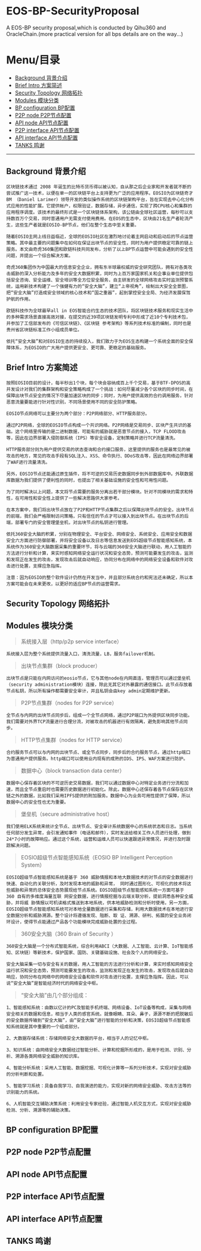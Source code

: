 # EOS-BP-SecurityProposal
A EOS-BP security proposal,which is conducted by Qihu360 and OracleChain.(more practical version for all bps details are on the way...)

# Menu/目录
+ [Background  背景介绍](#1)
+ [Brief Intro  方案简述](#2)
+ [Security Topology  网络拓扑](#3)
+ [Modules  模块分类](#4)
+ [BP configuration  BP配置](#5)
+ [P2P node  P2P节点配置](#6)
+ [API node  API节点配置](#7)
+ [P2P interface  API节点配置](#8)
+ [API interface  API节点配置](#9)
+ [TANKS  鸣谢](#10)

------------------------------

<h2 id="1">Background  背景介绍</h2>

    区块链技术通过 2008 年诞生的比特币货币得以被认知，自从那之后企业家和开发者就不断的尝试推广这一技术，以便在单一的区块链平台上支持更为广泛的应用程序。EOSIO为区块链奇才 BM （Daniel Larimer）领导开发的类似操作系统的区块链架构平台，旨在实现去中心化分布式应用的性能扩展。它提供帐户，权限验证，数据存储，异步通信，实现了跨CPU核心和集群的应用程序调度。该技术的最终形式是一个区块链体系架构，该公链由全球社区运营，每秒可以支持数百万个交易，同时普通用户无需支付使用费用。在EOS的生态中，区块由21名生产者轮流产生，这些生产者就是EOSIO-BP节点，他们在整个生态中至关重要。

    随着EOSIO主网上线日益临近，全球的EOSIO社区在激烈地讨论着主网启动和启动后的节点运营策略。其中最主要的问题集中在如何在保证出块节点的安全性，同时为用户提供稳定可靠的链上服务。本文由奇虎360集团和欧链科技共同发布，分析了以上BP节点运营中可能会遇到的安全性问题，并提出一个综合解决方案。
    
    奇虎360集团作为中国最大的信息安全企业，拥有东半球最权威的安全研究团队，拥有对各类攻击威胁的深入分析能力及多年的安全大数据积累，同时为上百万家国家机关和企事业单位提供包括安全咨询、安全运维、安全培训等全方位安全服务，自主研发的全球网络攻击实时监测预警系统，运用新技术构建了一个强健有力的“安全大脑”，建立“上帝视角”，绘制出大安全全景图，把“安全大脑”打造成安全领域的核心技术和“国之重器”，起到掌控安全全局、为经济发展保驾护航的作用。

    欧链科技作为全球最早all in EOS智能合约生态的技术团队，将区块链技术服务和现实生活中的多种需求场景直接高效对接，在提交的近39项区块链发明专利中形成了近10个专利技术包，并参加了工信部发布的《可信区块链》、《区块链 参考架构》等系列技术标准的编制，同时也是贵州省区块链标准工作小组成员单位。
    
    依托“安全大脑”和对EOSIO生态的持续投入，我们致力于为EOS生态构建一个系统全面的安全保障体系，为EOSIO的广大用户提供更安全、更可靠、更稳定的基础服务。

<h2 id="2">Brief Intro  方案简述</h2>

    按照EOSIO目前的设计，每半秒出1个块，每个块会容纳成百上千个交易，基于BTF-DPOS的高并发设计对我们的集群架构和安全策略构成了一个挑战：如何尽量减少各个区块的同步时间，在保障出块节点安全的情况下尽量加速区块的同步；同时，为用户提供高效的合约调用服务，针对恶意流量要能进行针对性识别，不同场景使用不同的安全防护策略。
    
    EOSIO节点网络可以主要分为两个部分：P2P网络部分、HTTP服务部分。

    通过P2P网络，全球的EOSIO节点构成一个共识网络。P2P网络是交易同步、区块产生共识的基础。这个网络里传输的是二进制数据，可能有的威胁就是恶意节点的接入，TCP FLOOD攻击等，因此在边界部署入侵防御系统（IPS）等安全设备，定制策略并进行TCP流量清洗。

    HTTP服务部分则为用户提供交易的状态查询和合约接口服务，这里提供的服务也是最常见的被攻击的地方，常见的攻击手段有SQL注入、XSS、命令执行、DDoS攻击等，因此在网络边界部署了WAF进行流量清洗。

    另外，EOSIO节点还能通过原生插件，将不可逆的交易历史数据同步到外部数据库中。外联数据库数据为我们提供了便利性的同时，也提出了相关基础设施的安全性和可用性问题。

    为了同时解决以上问题，本文将节点需要的服务分离出若干部分模块。针对不同模块的需求和特性，在可用性和安全性上提供了一些解决思路供大家参考。
    
    在本方案中，我们将出块节点放在了P2P和HTTP节点集群之后以保障出块节点的安全。出块节点的前端，我们会严格限制访问策略，只有信任的节点才可以接入到出块节点。在出块节点的后端，部署专门的安全管理堡垒机，对出块节点的私钥进行管理。 

    依托360安全大脑的积累，分别在物理安全、平台安全、网络安全、系统安全、应用安全和数据安全六方面进行防御部署，并将安全设备以及日志等信息发送到EOS超级节点智能感知系统，本系统作为360安全大脑数据采集的重要环节，将与云端的360安全大脑进行联动，用人工智能的方法进行分析和计算，来实时感知网络安全运行状况和安全态势，预测可能要发生的攻击，监测和发现正在发生的攻击，发现攻击后就自动响应，协同分布在网络中的网络安全设备和软件对攻击进行处置，支撑应急指挥。

    注意：因为EOSIO的整个软件设计仍然在开发当中，并且部分系统合约和宪法还未确定，所以本方案可能会在未来更改，以更好的适应BP节点的运营需求。

<h2 id="3">Security Topology  网络拓扑</h2>

    
<h2 id="4">Modules  模块分类</h2>

> 系统接入层（http/p2p service interface）

    系统接入层为整个系统提供流量入口，清洗流量，LB，服务failover机制。

> 出块节点集群（block producer）

    出块节点是只能在内网访问的eosio节点，它与其他node在内网直连，管理员可以通过堡垒机（security administration模块）连接，除此无其它对外暴露的通信接口。此节点存放着节点私钥，所以所有操作都需要安全审计，并且私钥会由key admin定期维护更新。

> P2P节点集群（nodes for P2P service）

    全节点与内网的出块节点同步后，组成一个全节点网络，通过P2P端口为外提供区块同步功能。我们需要对外界TCP流量进行合理分流，对被攻击的机器进行有效隔离，避免影响其他节点同步。

> HTTP节点集群（nodes for HTTP service）

    合约服务节点可以与内网的出块节点、或全节点同步，同步后的合约服务节点，通过http端口为普通用户提供服务。http端口可以使用业内现有的成熟的IDS、IPS、WAF方案进行防护。

> 数据中心（block transaction data center）

    数据中心保存着区块的不可逆历史交易数据，我们可以通过数据中心对特定业务进行分流和加速，而且全节点重启时也需要历史数据进行初始化。除此，数据中心还保存着各节点保存在区块链之外的数据，比如我们采用IPFS提供的附加服务。数据中心为业务可用性提供了保障，所以数据中心的安全性也尤为重要。

> 堡垒机（secure administrative host）

    我们使用ELK系统来统计全节点、出块节点、安全审计系统数据中心的系统状态和日志。当系统任何部分发生异常，会引发通知事件（电话和邮件），实时发送给相关工作人员进行处理，做到24*7小时的故障响应。通过这个系统，运营和运维人员可以快速跟进异常情况，并进行及时跟踪解决问题。

> EOSIO超级节点智能感知系统（EOSIO BP Intelligent Perception System）

    EOSIO超级节点智能感知系统是基于 360 威胁情报和本地大数据技术的对节点的安全数据进行快速、自动化的关联分析，及时发现本地的威胁和异常， 同时通过图形化、可视化的技术将这些威胁和异常的总体安全态势展现给节点系统。EOSIO超级节点智能感知系统一方面可基于 360 自有的多维度海量互联 网安全数据，进行情报挖掘与云端关联分析，提前洞悉各种安全威胁，并将威 胁情报以可机读格式推送到本地系统，供本地威胁检测和分析时使用，另一方面，EOSIO超级节点智能感知系统可对本地全量数据进行采集和存储，利用大数据技术在本地进行安全数据分析和威胁溯源。整个设计将遵循发现、阻断、取 证、溯源、研判、拓展的安全业务闭环设计，使得节点能通过产品各个功能模块完成威胁处置的全过程。

> 360安全大脑（360 Brain of Security ）

    360安全大脑是一个分布式智能系统，综合利用ABCI（大数据、人工智能、云计算、IoT智能感知、区块链）等新技术，保护国家、国防、关键基础设施、社会及个人的网络安全。

    安全大脑采集一切与安全有关的数据，用人工智能的方法进行分析和计算，来实时感知网络安全运行状况和安全态势，预测可能要发生的攻击，监测和发现正在发生的攻击，发现攻击后就自动响应，协同分布在网络中的网络安全设备和软件对攻击进行处置，支撑应急指挥。因此，可以说“安全大脑”是智能经济时代的网络安全中枢。

> “安全大脑”由几个部分组成：	

    1、智能感知系统：由数以亿计的PC及智能手机终端、网络设备、IoT设备等构成，采集与网络安全相关的数据和信息，相当于人类的感官系统。就像眼睛、耳朵、鼻子，源源不断的把脱敏后的安全数据传输到“安全大脑”，由“安全大脑”进行智能的分析和决策，EOSIO超级节点智能感知系统就是其中重要的一个组成部分。

    2、大数据存储系统：存储网络安全大数据的平台，相当于人的记忆中枢。

    3、知识系统：由网络安全大数据经过智能分析、计算和挖掘所形成的，是用于检测、识别、分析、溯源各类网络安全威胁的知识库。

    4、智能分析系统：采用人工智能、数据挖掘、可视化计算等一系列分析技术，实现对安全威胁的分析判断和处置。

    5、智能学习系统：具备自我学习、自我演进的能力，实现对新的网络安全威胁、攻击方法等的识别能力的系统。

    6、人机智能交互辅助决策系统：利用安全专家经验，通过智能人机交互方式，实现对安全威胁检测、分析、溯源等的辅助决策。


<h2 id="5">BP configuration  BP配置</h2>
<h2 id="6">P2P node  P2P节点配置</h2>
<h2 id="7">API node  API节点配置</h2>
<h2 id="8">P2P interface  API节点配置</h2>
<h2 id="9">API interface  API节点配置</h2>
<h2 id="10">TANKS  鸣谢</h2>
